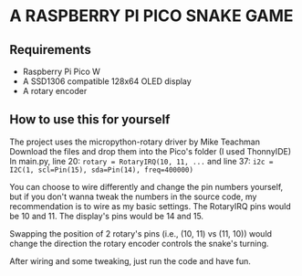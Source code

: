 # A RASPBERRY PI PICO SNAKE GAME

## Requirements
- Raspberry Pi Pico W
- A SSD1306 compatible 128x64 OLED display
- A rotary encoder

## How to use this for yourself
The project uses the micropython-rotary driver by Mike Teachman
Download the files and drop them into the Pico's folder (I used ThonnyIDE)
In main.py, line 20:
`rotary = RotaryIRQ(10, 11, ...`
and line 37:
`i2c = I2C(1, scl=Pin(15), sda=Pin(14), freq=400000)`

You can choose to wire differently and change the pin numbers yourself, but if you don't wanna tweak the numbers in the source code, my recommendation is to wire as my basic settings.
The RotaryIRQ pins would be 10 and 11.
The display's pins would be 14 and 15.

Swapping the position of 2 rotary's pins (i.e., (10, 11) vs (11, 10)) would change the direction the rotary encoder controls the snake's turning.

After wiring and some tweaking, just run the code and have fun.
